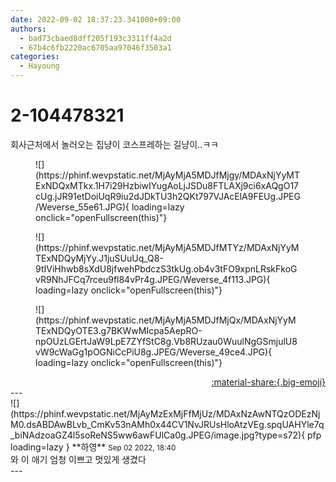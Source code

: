 ```yaml
---
date: 2022-09-02 18:37:23.341000+09:00
authors:
  - bad73cbaed8dff205f193c3311ff4a2d
  - 67b4c6fb2220ac6705aa97046f3503a1
categories:
  - Hayoung
---
```


# 2-104478321

<div class="post-container" markdown="1">
<div class="content-container md-sidebar__scrollwrap" markdown="1">

회사근처에서 놀러오는 집냥이 코스프레하는 길냥이..ㅋㅋ<br>
<figure markdown="1">
![](https://phinf.wevpstatic.net/MjAyMjA5MDJfMjgy/MDAxNjYyMTExNDQxMTkx.1H7i29HzbiwIYugAoLjJSDu8FTLAXj9ci6xAQgO17cUg.jJR91etDoiUqR9iu2dJDkTU3h2QKt797VJAcElA9FEUg.JPEG/Weverse_55e61.JPG){ loading=lazy onclick="openFullscreen(this)"}
</figure>

<figure markdown="1">
![](https://phinf.wevpstatic.net/MjAyMjA5MDJfMTYz/MDAxNjYyMTExNDQyMjYy.J1juSUuUq_Q8-9tIViHhwb8sXdU8jfwehPbdczS3tkUg.ob4v3tFO9xpnLRskFkoGvR9NhJFCq7rceu9fl84vPr4g.JPEG/Weverse_4f113.JPG){ loading=lazy onclick="openFullscreen(this)"}
</figure>

<figure markdown="1">
![](https://phinf.wevpstatic.net/MjAyMjA5MDJfMjQx/MDAxNjYyMTExNDQyOTE3.g7BKWwMIcpa5AepRO-npOUzLGErtJaW9LpE7ZYfStC8g.Vb8RUzau0WuulNgGSmjulU8vW9cWaGg1pOGNiCcPiU8g.JPEG/Weverse_49ce4.JPG){ loading=lazy onclick="openFullscreen(this)"}
</figure>


</div>
</div>

<div style="text-align: right;" markdown="1">
<a href="https://weverse.io/fromis9/fanpost/2-104478321" style="text-align: right;">:material-share:{.big-emoji}</a>
</div>
---

<div class="comments-container md-sidebar__scrollwrap" markdown="1">
<div class="comment" markdown="1">
<div class='id-container' markdown="1">
![](https://phinf.wevpstatic.net/MjAyMzExMjFfMjUz/MDAxNzAwNTQzODEzNjM0.dsABDAwBLvb_CmKv53nAMh0x44CV1NvJRUsHloAtzVEg.spqUAHYle7q_biNAdzoaGZ4l5soReNS5ww6awFUlCa0g.JPEG/image.jpg?type=s72){ pfp loading=lazy }
**<span class="artist">하영</span>** <small>Sep 02 2022, 18:40</small><br>
</div>
<div class='comment-body' markdown="1">
와 이 애기 엄청 이쁘고 멋있게 생겼다
</div>
</div>
</div>
---
